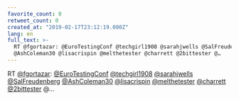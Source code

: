 ```yaml
---
favorite_count: 0
retweet_count: 0
created_at: "2019-02-17T23:12:19.000Z"
lang: en
full_text: >-
  RT @fgortazar: @EuroTestingConf @techgirl1908 @sarahjwells @SalFreudenberg
  @AshColeman30 @lisacrispin @melthetester @charrett @2bittester @…
---
```


RT [@fgortazar](https://twitter.com/fgortazar):
[@EuroTestingConf](https://twitter.com/EuroTestingConf)
[@techgirl1908](https://twitter.com/techgirl1908)
[@sarahjwells](https://twitter.com/sarahjwells)
[@SalFreudenberg](https://twitter.com/SalFreudenberg)
[@AshColeman30](https://twitter.com/AshColeman30)
[@lisacrispin](https://twitter.com/lisacrispin)
[@melthetester](https://twitter.com/melthetester)
[@charrett](https://twitter.com/charrett)
[@2bittester](https://twitter.com/2bittester) @…
